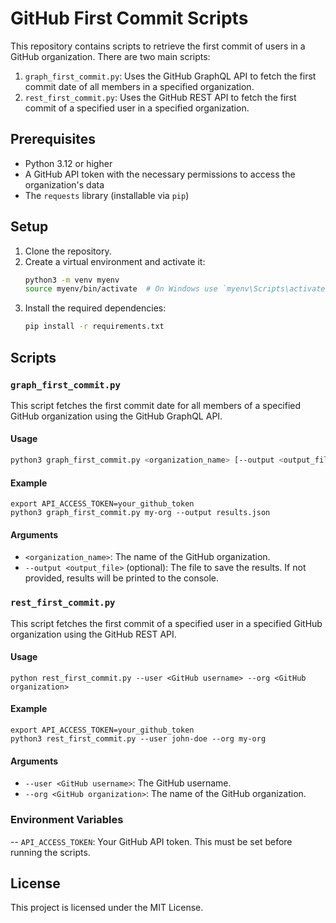 # GitHub First Commit Scripts

This repository contains scripts to retrieve the first commit of users in a GitHub organization. There are two main scripts:

1. `graph_first_commit.py`: Uses the GitHub GraphQL API to fetch the first commit date of all members in a specified organization.
2. `rest_first_commit.py`: Uses the GitHub REST API to fetch the first commit of a specified user in a specified organization.

## Prerequisites

- Python 3.12 or higher
- A GitHub API token with the necessary permissions to access the organization's data
- The `requests` library (installable via `pip`)

## Setup

1. Clone the repository.
2. Create a virtual environment and activate it:
    ```sh
    python3 -m venv myenv
    source myenv/bin/activate  # On Windows use `myenv\Scripts\activate`
    ```
3. Install the required dependencies:
    ```sh
    pip install -r requirements.txt
    ```

## Scripts

### `graph_first_commit.py`

This script fetches the first commit date for all members of a specified GitHub organization using the GitHub GraphQL API.

#### Usage

```sh
python3 graph_first_commit.py <organization_name> [--output <output_file>]
```

#### Example
```
export API_ACCESS_TOKEN=your_github_token
python3 graph_first_commit.py my-org --output results.json
```

#### Arguments

- `<organization_name>`: The name of the GitHub organization.
- `--output <output_file>` (optional): The file to save the results. If not provided, results will be printed to the console.

### `rest_first_commit.py`
This script fetches the first commit of a specified user in a specified GitHub organization using the GitHub REST API.

#### Usage
```
python rest_first_commit.py --user <GitHub username> --org <GitHub organization>
```

#### Example
```
export API_ACCESS_TOKEN=your_github_token
python3 rest_first_commit.py --user john-doe --org my-org
```

#### Arguments

- `--user <GitHub username>`: The GitHub username.
- `--org <GitHub organization>`: The name of the GitHub organization.

### Environment Variables

-- `API_ACCESS_TOKEN`: Your GitHub API token. This must be set before running the scripts.

## License
This project is licensed under the MIT License.